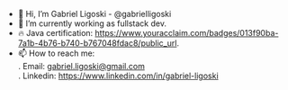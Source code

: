 - 👋 Hi, I’m Gabriel Ligoski - @gabrielligoski
- 🌱 I’m currently working as fullstack dev.
- 🔥 Java certification: https://www.youracclaim.com/badges/013f90ba-7a1b-4b76-b740-b767048fdac8/public_url.
- 📫 How to reach me:  
    . Email: gabriel.ligoski@gmail.com  
    . Linkedin: https://www.linkedin.com/in/gabriel-ligoski

<!---
bugabugawawa/bugabugawawa is a ✨ special ✨ repository because its `README.md` (this file) appears on your GitHub profile.
You can click the Preview link to take a look at your changes.
--->
